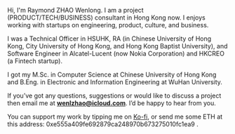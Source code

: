 Hi, I'm Raymond ZHAO Wenlong. I am a project (PRODUCT/TECH/BUSINESS) consultant in Hong Kong now. I enjoys working with startups on engineering, product, culture, and business.

I was a Technical Officer in HSUHK, RA (in Chinese University of Hong Kong, City University of Hong Kong, and Hong Kong Baptist University), and Software Engineer in Alcatel-Lucent (now Nokia Corporation) and HKCREO (a Fintech startup).

I got my M.Sc. in Computer Science at Chinese University of Hong Kong and B.Eng. in Electronic and Information Engineering at WuHan University.

If you’ve got any questions, suggestions or would like to discuss a project then email me at **wenlzhao@icloud.com**. I’d be happy to hear from you. 

You can support my work by tipping me on [Ko-fi](https://ko-fi.com/muyun), or send me some ETH at this address: 0xe555a409fe692879ca248970b673275010fc1ea9 .
